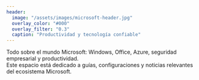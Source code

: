 ```yaml
---
header:
  image: "/assets/images/microsoft-header.jpg"
  overlay_color: "#000"
  overlay_filter: "0.3"
  caption: "Productividad y tecnología confiable"
---
```


Todo sobre el mundo Microsoft: Windows, Office, Azure, seguridad empresarial y productividad.  
Este espacio está dedicado a guías, configuraciones y noticias relevantes del ecosistema Microsoft.
